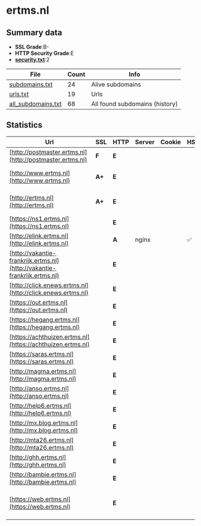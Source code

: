 

# ertms.nl
## Summary data


 - **SSL Grade**:B-
 - **HTTP Security Grade**:E
 - **[security.txt](https://www.digitaleoverheid.nl/nieuws/standaard-security-txt-nu-verplicht-voor-overheid/)**:2


| File       | Count | Info |
|------------|-------|------|
|[subdomains.txt](/data/ertms.nl/subdomains.txt)|24|Alive subdomains|
|[urls.txt](/data/ertms.nl/urls.txt)|19|Urls|
|[all_subdomains.txt](/data/ertms.nl/all_subdomains.txt)|68|All found subdomains (history)|


## Statistics


| Url | SSL | HTTP | Server | Cookie | HSTS | CORS | CTO | CSP | XFO | XXP | RP |FP| Tech |Title |
|--------|-------|-------|------|------|------|------|------|------|------|------|------|------|------|------|
|[http://postmaster.ertms.nl](http://postmaster.ertms.nl)| **F**| **E**|| | | | | | | | :white_check_mark: | |||
|[http://www.ertms.nl](http://www.ertms.nl)| **A+**| **E**|| | | | | | | | :white_check_mark: | |HSTS Microsoft ASP.NET||
|[http://ertms.nl](http://ertms.nl)| **A+**| **E**|| | | | | | | | :white_check_mark: | |HSTS Microsoft ASP.NET||
|[https://ns1.ertms.nl](https://ns1.ertms.nl)| | **E**|| | | | | | | | :white_check_mark: | ||Object moved|
|[http://elink.ertms.nl](http://elink.ertms.nl)| | **A**|nginx| |:white_check_mark: | | | | :white_check_mark: | :white_check_mark: | :white_check_mark: | |HSTS Nginx||
|[http://vakantie-frankrijk.ertms.nl](http://vakantie-frankrijk.ertms.nl)| | **E**|| | | | | | | | :white_check_mark: | |||
|[http://click.enews.ertms.nl](http://click.enews.ertms.nl)| | **E**|| | | | | | | | :white_check_mark: | |||
|[https://out.ertms.nl](https://out.ertms.nl)| | **E**|| | | | | | | | :white_check_mark: | ||Object moved|
|[https://hegang.ertms.nl](https://hegang.ertms.nl)| | **E**|| | | | | | | | :white_check_mark: | ||Object moved|
|[https://achthuizen.ertms.nl](https://achthuizen.ertms.nl)| | **E**|| | | | | | | | :white_check_mark: | ||Object moved|
|[https://saras.ertms.nl](https://saras.ertms.nl)| | **E**|| | | | | | | | :white_check_mark: | ||Object moved|
|[http://magma.ertms.nl](http://magma.ertms.nl)| | **E**|| | | | | | | | :white_check_mark: | |||
|[http://anso.ertms.nl](http://anso.ertms.nl)| | **E**|| | | | | | | | :white_check_mark: | |||
|[http://help6.ertms.nl](http://help6.ertms.nl)| | **E**|| | | | | | | | :white_check_mark: | |||
|[http://mx.blog.ertms.nl](http://mx.blog.ertms.nl)| | **E**|| | | | | | | | :white_check_mark: | |||
|[http://mta26.ertms.nl](http://mta26.ertms.nl)| | **E**|| | | | | | | | :white_check_mark: | |||
|[http://ghh.ertms.nl](http://ghh.ertms.nl)| | **E**|| | | | | | | | :white_check_mark: | |||
|[http://bambie.ertms.nl](http://bambie.ertms.nl)| | **E**|| | | | | | | | :white_check_mark: | |||
|[https://web.ertms.nl](https://web.ertms.nl)| | **E**|| | | | | | | | :white_check_mark: | |Azure Azure Front Door|Page not found|

